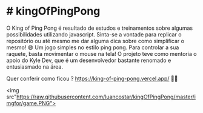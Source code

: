 <h1># kingOfPingPong</h1>

O King of Ping Pong é resultado de estudos e treinamentos sobre algumas possibilidades utilizando javascript. 
Sinta-se a vontade para replicar o repositório ou até mesmo me dar alguma dica sobre como simplificar o mesmo! 😄
Um jogo simples no estilo ping pong. Para controlar a sua raquete, basta movimentar o mouse na tela!
O projeto teve como mentoria o apoio do Kyle Dev, que é um desenvolvedor bastante renomado e entusiasmado na área.

Quer conferir como ficou ?
https://king-of-ping-pong.vercel.app/ 🧑‍🚀

<img src"https://raw.githubusercontent.com/luancostar/kingOfPingPong/master/imgfor/game.PNG">
